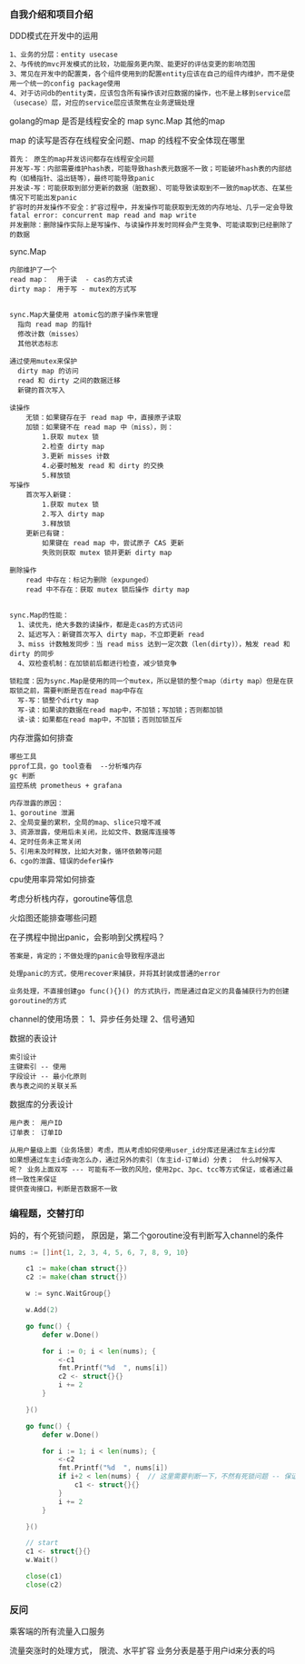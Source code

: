 
### 自我介绍和项目介绍

DDD模式在开发中的运用
```text
1、业务的分层：entity usecase 
2、与传统的mvc开发模式的比较，功能服务更内聚、能更好的评估变更的影响范围
3、常见在开发中的配置类，各个组件使用到的配置entity应该在自己的组件内维护，而不是使用一个统一的config package使用
4、对于访问db的entity类，应该包含所有操作该对应数据的操作，也不是上移到service层（usecase）层，对应的service层应该聚焦在业务逻辑处理
```


golang的map
是否是线程安全的 map sync.Map 其他的map

map 的读写是否存在线程安全问题、map 的线程不安全体现在哪里
```text
首先： 原生的map并发访问都存在线程安全问题
并发写-写：内部需要维护hash表，可能导致hash表元数据不一致；可能破坏hash表的内部结构（如桶指针、溢出链等），最终可能导致panic
并发读-写：可能获取到部分更新的数据（脏数据）、可能导致读取到不一致的map状态、在某些情况下可能出发panic
扩容时的并发操作不安全：扩容过程中，并发操作可能获取到无效的内存地址、几乎一定会导致 fatal error: concurrent map read and map write
并发删除：删除操作实际上是写操作、与读操作并发时同样会产生竞争、可能读取到已经删除了的数据
```

sync.Map
```text
内部维护了一个
read map：  用于读  - cas的方式读
dirty map： 用于写 - mutex的方式写


sync.Map大量使用 atomic包的原子操作来管理
  指向 read map 的指针
  修改计数（misses）
  其他状态标志
  
通过使用mutex来保护
  dirty map 的访问
  read 和 dirty 之间的数据迁移
  新键的首次写入
  
读操作
    无锁：如果键存在于 read map 中，直接原子读取
    加锁：如果键不在 read map 中（miss），则：
        1.获取 mutex 锁
        2.检查 dirty map 
        3.更新 misses 计数
        4.必要时触发 read 和 dirty 的交换
        5.释放锁
写操作
    首次写入新键：
        1.获取 mutex 锁
        2.写入 dirty map
        3.释放锁
    更新已有键：
        如果键在 read map 中，尝试原子 CAS 更新
        失败则获取 mutex 锁并更新 dirty map

删除操作
    read 中存在：标记为删除（expunged）
    read 中不存在：获取 mutex 锁后操作 dirty map


sync.Map的性能：
  1、读优先，绝大多数的读操作，都是走cas的方式访问
  2、延迟写入：新键首次写入 dirty map，不立即更新 read
  3、miss 计数触发同步：当 read miss 达到一定次数（len(dirty)），触发 read 和 dirty 的同步
  4、双检查机制：在加锁前后都进行检查，减少锁竞争
 
锁粒度：因为sync.Map是使用的同一个mutex，所以是锁的整个map（dirty map）但是在获取锁之前，需要判断是否在read map中存在
  写-写：锁整个dirty map
  写-读：如果读的数据在read map中，不加锁；写加锁；否则都加锁
  读-读：如果都在read map中，不加锁；否则加锁互斥
```



内存泄露如何排查
```text
哪些工具
pprof工具，go tool查看  --分析堆内存
gc 判断
监控系统 prometheus + grafana

内存泄露的原因：
1、goroutine 泄漏
2、全局变量的累积，全局的map、slice只增不减
3、资源泄露，使用后未关闭，比如文件、数据库连接等
4、定时任务未正常关闭
5、引用未及时释放，比如大对象，循环依赖等问题
6、cgo的泄露、错误的defer操作
```

cpu使用率异常如何排查

考虑分析栈内存，goroutine等信息

火焰图还能排查哪些问题


在子携程中抛出panic，会影响到父携程吗？
```text
答案是，肯定的；不做处理的panic会导致程序退出

处理panic的方式，使用recover来捕获，并将其封装成普通的error

业务处理，不直接创建go func(){}() 的方式执行，而是通过自定义的具备捕获行为的创建goroutine的方式
```

channel的使用场景：
1、异步任务处理
2、信号通知


数据的表设计
```text
索引设计
主键索引 -- 使用
字段设计 -- 最小化原则
表与表之间的关联关系
```

数据库的分表设计
```text
用户表： 用户ID
订单表： 订单ID

从用户量级上面（业务场景）考虑，而从考虑如何使用user_id分库还是通过车主id分库
如果想通过车主id查询怎么办，通过另外的索引（车主id-订单id）分表；  什么时候写入呢？ 业务上面双写 --- 可能有不一致的风险，使用2pc、3pc、tcc等方式保证，或者通过最终一致性来保证
提供查询接口，判断是否数据不一致

```

### 编程题，交替打印
妈的，有个死锁问题， 原因是，第二个goroutine没有判断写入channel的条件
```go
nums := []int{1, 2, 3, 4, 5, 6, 7, 8, 9, 10}

	c1 := make(chan struct{})
	c2 := make(chan struct{})

	w := sync.WaitGroup{}

	w.Add(2)

	go func() {
		defer w.Done()

		for i := 0; i < len(nums); {
			<-c1
			fmt.Printf("%d  ", nums[i])
			c2 <- struct{}{}
			i += 2
		}

	}()

	go func() {
		defer w.Done()

		for i := 1; i < len(nums); {
			<-c2
			fmt.Printf("%d  ", nums[i])
			if i+2 < len(nums) {  // 这里需要判断一下，不然有死锁问题 -- 保证最后一次不发送
				c1 <- struct{}{}
			}
			i += 2
		}

	}()

	// start
	c1 <- struct{}{}
	w.Wait()

	close(c1)
	close(c2)
```

### 反问
乘客端的所有流量入口服务

流量突涨时的处理方式， 限流、水平扩容
业务分表是基于用户id来分表的吗